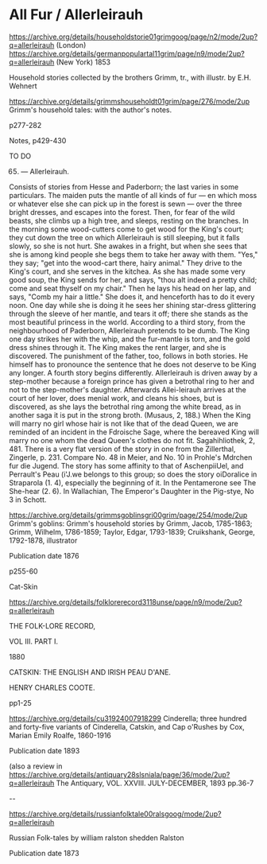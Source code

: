 # All Fur /  Allerleirauh


https://archive.org/details/householdstorie01grimgoog/page/n2/mode/2up?q=allerleirauh (London)
https://archive.org/details/germanpopulartal11grim/page/n9/mode/2up?q=allerleirauh (New York) 1853

Household stories collected by the brothers Grimm, tr., with illustr. by E.H. Wehnert



https://archive.org/details/grimmshouseholdt01grim/page/276/mode/2up
Grimm's household tales: with the author's notes.

p277-282

Notes, p429-430

TO DO

65. — Allerleirauh.

Consists of stories from Hesse and Paderborn; the last varies in some particulars. The maiden puts the mantle of all kinds of fur — en which moss or whatever else she can pick up in the forest is sewn — over the three bright dresses, and escapes into the forest. Then, for fear of the wild beasts, she climbs up a high tree, and sleeps, resting on the branches. In the morning some wood-cutters come to get wood for the King's court; they cut down the tree on which Allerleirauh is still sleeping, but it falls slowly, so she is not hurt. She awakes in a fright, but when she sees that she is among kind people she begs them to take her away with them. "Yes," they say; "get into the wood-cart there, hairy animal." They drive to the King's court, and she serves in the kitchea. As she has made some very good soup, the King sends for her, and says, "thou alt indeed a pretty child; come and seat thyself on my chair." Then he lays his head on her lap, and says, "Comb my hair a little." She does it, and henceforth has to do it every noon. One day while she is doing it he sees her shining star-dress glittering through the sleeve of her mantle, and tears it off; there she stands as the most beautiful princess in the world. According to a third story, from the neighbourhood of Paderborn, Allerleirauh pretends to be dumb. The King one day strikes her with the whip, and the fur-mantle is torn, and the gold dress shines through it. The King makes the rent larger, and she is discovered. The punishment of the father, too, follows in both stories. He himself has to pronounce the sentence that he does not deserve to be King any longer. A fourth story begins differently. Allerleirauh is driven away by a step-mother because a foreign prince has given a betrothal ring to her and not to the step-mother's daughter. Afterwards Allei-leirauh arrives at the court of her lover, does menial work, and cleans his shoes, but is discovered, as she lays the betrothal ring among the white bread, as in another saga it is put in the strong broth. (Musaus, 2, 188.) When the King will marry no girl whose hair is not like that of the dead Queen, we are reminded of an incident in the Fdroische Sage, where the bereaved King will marry no one whom the dead Queen's clothes do not fit. Sagahihliothek, 2, 481. There is a very flat version of the story in one from the Zillerthal, Zingerle, p. 231. Compare No. 48 in Meier, and No. 10 in Prohle's Mdrchen fur die Jugend. The story has some affinity to that of AschenpiiUel, and Perrault's Peau (i'J.we belongs to this group; so does the story oiDoralice in Straparola (1. 4), especially the beginning of it. In the Pentamerone see The She-hear (2. 6). In Wallachian, The Emperor's Daughter in the Pig-stye, No 3 in Schott.



https://archive.org/details/grimmsgoblinsgri00grim/page/254/mode/2up
Grimm's goblins: Grimm's household stories
by Grimm, Jacob, 1785-1863; Grimm, Wilhelm, 1786-1859; Taylor, Edgar, 1793-1839; Cruikshank, George, 1792-1878, illustrator

Publication date 1876

p255-60

Cat-Skin


https://archive.org/details/folklorerecord3118unse/page/n9/mode/2up?q=allerleirauh

THE FOLK-LORE RECORD,

VOL III. PART I.

1880

CATSKIN: THE ENGLISH AND IRISH PEAU D'ANE.

HENRY CHARLES COOTE.

pp1-25



https://archive.org/details/cu31924007918299
Cinderella; three hundred and forty-five variants of Cinderella, Catskin, and Cap o'Rushes
by Cox, Marian Emily Roalfe, 1860-1916

Publication date 1893

(also a review in https://archive.org/details/antiquary28slsniala/page/36/mode/2up?q=allerleirauh The Antiquary, VOL. XXVIII. JULY-DECEMBER, 1893 pp.36-7

--

https://archive.org/details/russianfolktale00ralsgoog/mode/2up?q=allerleirauh

Russian Folk-tales
by william ralston shedden Ralston

Publication date 1873
